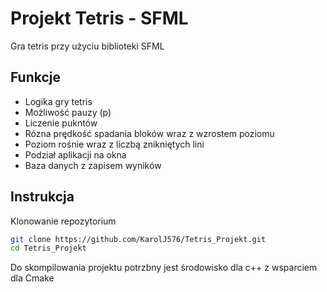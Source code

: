 # Projekt Tetris - SFML 

Gra tetris przy użyciu biblioteki SFML

## Funkcje 

- Logika gry tetris
- Możliwość pauzy (p)
- Liczenie pukntów 
- Rózna prędkość spadania bloków wraz z wzrostem poziomu 
- Poziom rośnie wraz z liczbą znikniętych lini
- Podział aplikacji na okna
- Baza danych z zapisem wyników

## Instrukcja
 Klonowanie repozytorium 
```bash
git clone https://github.com/KarolJ576/Tetris_Projekt.git
cd Tetris_Projekt
```
Do skompilowania projektu potrzbny jest środowisko dla c++ z wsparciem dla Cmake
